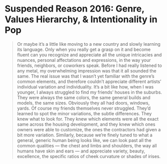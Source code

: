 # Suspended Reason 2016: Genre, Values Hierarchy, & Intentionality in Pop

> Or maybe it’s a little like moving to a new country and slowly learning its language. Only when you really get a grasp on it and become fluent can you recognize and appreciate all the unique intricacies and nuances, personal affectations and expressions, in the way your friends, neighbors, or coworkers speak. Before I had really listened to any metal, my overwhelming impression was that it all sounded the same. The real issue was that I wasn’t yet familiar with the genre’s common elements, and therefore couldn’t appreciate different artists’ individual variation and individuality. It’s a bit like how, when I was younger, I always struggled to find my friends’ houses in the suburbs. They were always the same colors, the same general builds and models, the same sizes. Obviously they all had doors, windows, yards. Of course my friends themselves never struggled. They’d learned to spot the minor variations, the subtle differences. They knew what to look for. They knew which elements were all the exact same across the housing development, and they knew which ones owners were able to customize, the ones the contractors had given a bit more variation. Similarly, because we’re finely tuned to what a general, generic human being looks like, we can look past all the common qualities — the chest and limbs and shoulders, the way all humans have skin and ears — and appreciate variety, beauty, excellence, the specific ratios of cheek curvature or shades of irises.